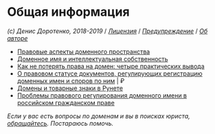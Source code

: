 # Общая информация

_\(c\) Денис Доротенко, 2018-2019_ / [_Лицензия_](https://github.com/xCounsel/kardamon/blob/master/Russian/LICENSE.md) / [_Предупреждение_](https://github.com/xCounsel/kardamon/blob/master/Russian/DISCLAIMER.md) / [_Об авторе_](http://dorotenko.pro/about/)

* [Правовые аспекты доменного пространства](https://habr.com/company/digitalrightscenter/blog/347598/)
* [Доменное имя и интеллектуальная собственность ](https://zakon.ru/blog/2018/8/6/domennoe_imya_i_intellektualnaya_sobstvennost)
* [Как не потерять права на домен: четыре практических вывода](https://rb.ru/opinion/pravo-na-domen/)
* [О правовом статусе документов, регулирующих регистрацию доменных имен и споров по ним](https://zakon.ru/publication/igzakon/4967) \| ₽
* [Домены и товарные знаки в Рунете](https://cctld.ru/ru/domains/trademark/analytics/)
* [Проблемы правового регулирования доменного имени в российском гражданском праве](https://cyberleninka.ru/article/v/problemy-pravovogo-regulirovaniya-domennogo-imeni-v-rossiyskom-grazhdanskom-prave)

_Если у вас есть вопросы по доменам и вы в поисках юриста,_ [_обращайтесь_](http://dorotenko.pro/contact/)_. Постараюсь помочь._

